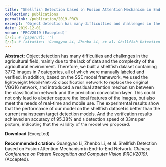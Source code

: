 ```yaml
---
title: "Shellfish Detection based on Fusion Attention Mechanism in End-to-End Network"
collection: publications
permalink: /publication/2019-PRCV
excerpt: 'Object detection has many difficulties and challenges in the agricultural field, mainly due to the lack of data and the complexity of the agricultural environment. Therefore, we built a shellfish dataset containing 3772 images in 7 categories, all of which were manually labeled and verified.'
date: 2019-12-01
venue: 'PRCV2019 (Excepted)'
[//]: # (paperurl: '')
[//]: # (citation: 'Guangyao Li, Zhenbo Li, et al. Shellfish Detection based on Fusion Attention Mechanism in End-to-End Network. <i>Chinese Conference on Pattern Recognition and Computer Vision (PRCV2019)</i>. (Accepted).')
---
```


**Abstract:**
Object detection has many difficulties and challenges in the agricultural field, mainly due to the lack of data and the complexity of the agricultural environment. Therefore, we built a shellfish dataset containing 3772 images in 7 categories, all of which were manually labeled and verified. In addition, based on the SSD model framework, we used the lightweight MobileNet-v2 classification network to replace the original VGG16 network, and introduced a residual attention mechanism between the classification network and the prediction convolution layer. This could not only lead to a better capture the local features of the images, but also meet the needs of real-time and mobile use. The experimental results show that the performance of our model on the shellfish dataset is better than the current mainstream target detection models. And the verification results achieved an accuracy of 95.38% and a detection speed of 33ms per picture, indicating that the validity of the model we proposed.

**Download** (Excepted)

**Recommended citation:** Guangyao Li, Zhenbo Li, et al. Shellfish Detection based on Fusion Attention Mechanism in End-to-End Network. <i>Chinese Conference on Pattern Recognition and Computer Vision (PRCV2019)</i>. (Accepted).